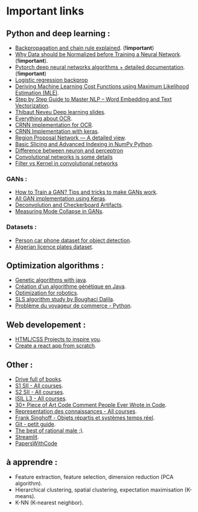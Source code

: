 # **Important links**

## Python and deep learning :
- [Backpropagation and chain rule explained](https://ml-cheatsheet.readthedocs.io/en/latest/backpropagation.html). (**!important**)
- [Why Data should be Normalized before Training a Neural Network](https://towardsdatascience.com/why-data-should-be-normalized-before-training-a-neural-network-c626b7f66c7d). (**!important**).
- [Pytorch deep neural networks algorithms + detailed documentation](https://nn.labml.ai). (**!important**)
- [Logistic regression backprop](https://math.stackexchange.com/questions/2503428/derivative-of-binary-cross-entropy-why-are-my-signs-not-right)
- [Deriving Machine Learning Cost Functions using Maximum Likelihood Estimation (MLE)](https://allenkunle.me/deriving-ml-cost-functions-part1).
- [Step by Step Guide to Master NLP – Word Embedding and Text Vectorization](https://www.analyticsvidhya.com/blog/2021/06/part-5-step-by-step-guide-to-master-nlp-text-vectorization-approaches/).
- [Thibaut Neveu Deep learning slides](https://drive.google.com/drive/folders/1FRzHmLp5QSu30K28KV3yuFPg7aTLopAc).
- [Everything about OCR](https://towardsdatascience.com/a-gentle-introduction-to-ocr-ee1469a201aa).
- [CRNN implementation for OCR](https://github.com/DeepSystems/supervisely-tutorials/blob/master/anpr_oc).
- [CRNN Implementation with keras](https://github.com/qjadud1994/CRNN-Keras).
- [Region Proposal Network — A detailed view](https://towardsdatascience.com/region-proposal-network-a-detailed-view-1305c7875853).
- [Basic Slicing and Advanced Indexing in NumPy Python](https://www.geeksforgeeks.org/indexing-in-numpy/).
- [Difference between neuron and perceptron](https://stats.stackexchange.com/questions/419716/whats-the-difference-between-artificial-neuron-and-perceptron)
- [Convolutional networks is some details](https://cs231n.github.io/convolutional-networks/)
- [Filter vs Kernel in convolutional networks](https://stats.stackexchange.com/questions/154798/difference-between-kernel-and-filter-in-cnn/188216)

### GANs :
- [How to Train a GAN? Tips and tricks to make GANs work](https://github.com/soumith/ganhacks).
- [All GAN implementation using Keras](github.com/eriklindernoren/Keras-GAN).
- [Deconvolution and Checkerboard Artifacts](https://distill.pub/2016/deconv-checkerboard/).
- [Measuring Mode Collapse in GANs](https://wandb.ai/authors/DCGAN-ndb-test/reports/Measuring-Mode-Collapse-in-GANs--VmlldzoxNzg5MDk).

### Datasets :
- [Person car phone dataset for object detection](https://drive.google.com/drive/folders/1cCCDj9hXlRzAbwWOrm8Qk9cl0QOWimyT).
- [Algerian licence plates dataset](https://github.com/mouad12345/License_Plates_of_Algeria_Dataset).

## Optimization algorithms :
- [Genetic algorithms with java](https://www.codeflow.site/fr/article/java-genetic-algorithm).
- [Création d'un algorithme génétique en Java](https://www.slauncha.com/index.php?article63/creation-d-un-algorithme-genetique).
- [Optimization for robotics](https://drive.google.com/drive/folders/1NIvslgz1rcIvaR8cYP7nlzc28csDrR8F).
- [SLS algorithm study by Boughaci Dalila](https://hal.inria.fr/inria-00290789/document).
- [Problème du voyageur de commerce - Python](https://antoinevastel.com/algorithme/python/algorithmes%20génétiques/2016/04/30/probleme-voyageur-commerce.html).

## Web developement :
- [HTML/CSS Projects to inspire you](https://codyhouse.co/library?page=3&show=all).
- [Create a react app from scratch](https://javascript.plainenglish.io/create-a-react-app-from-scratch-in-2021-8e9948602e9c).

## Other :
- [Drive full of books](https://drive.google.com/drive/folders/1y0LLJ6wHDxogagqxdkWvWNvuJulhrtly?fbclid=IwAR3Xs2iBkysyBxCanF7dgPzgiK4hHbhtRmNYZQTExUoEVS10fvdIUrf3Mxs).
- [S1 SII - All courses](https://github.com/naila-houacine/M1_SII_S1?fbclid=IwAR1wtagKGJPIkHct8vaxPIpikH-NSa2RLVyjEB8vqjso-BrF_jj43ofrUHg).
- [S2 SII - All courses](https://drive.google.com/drive/folders/17uoMJO532lmYrZWTkqpr8GUdFII38Iek).
- [ISIL L3 - All courses](https://drive.google.com/drive/u/0/folders/11VZC6GuNlmLcqqOP43fxC7W54MbCPQ3i).
- [30+ Piece of Art Code Comment People Ever Wrote in Code](https://javascript.plainenglish.io/17-piece-of-art-code-comment-people-wrote-in-code-60a4284e0d92).
- [Representation des connaissances - All courses](https://drive.google.com/drive/folders/1_SIepVChI9gIwyo1UnVU6Sw6nAbJG22b).
- [Frank Singhoff - Objets répartis et systèmes temps réel](http://beru.univ-brest.fr/~singhoff/).
- [Git - petit guide](http://rogerdudler.github.io/git-guide/index.fr.html).
- [The best of rational male ;)](https://therationalmale.com/the-best-of-rational-male-year-one/).
- [Streamlit](https://streamlit.io).
- [PapersWithCode](https://paperswithcode.com/)

## à apprendre :
- Feature extraction, feature selection, dimension reduction (PCA algorithm).
- Hierarchical clustering, spatial clustering, expectation maximisation (K-means). 
- K-NN (K-nearest neighbor).

